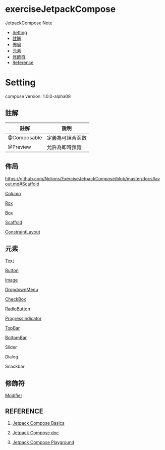 # exerciseJetpackCompose

JetpackCompose Note

- [Setting](#Setting)
- [註解](#註解)
- [佈局](#佈局)
- [元素](#元素)
- [修飾符](#修飾符)
- [Reference](#REFERENCE)

# Setting

compose version: 1.0.0-alpha08

<!-- setContent: 定義Layout佈局 -->

## 註解

| 註解 | 說明 |
| --- | --- |
| @Composable | 定義為可組合函數 |
| @Preview | 允許為即時預覽 |

## 佈局

https://github.com/Nolions/ExerciseJetpackCompose/blob/master/docs/layout.md#Scaffold

[Column](./docs/Layout.md#Column)

[Rox](./docs/Layout.md#Row)

[Box](./docs/Layout.md#Box)

[Scaffold](./docs/Layout.md#Scaffold)

[ConstraintLayout](./docs/Layout.md#ConstraintLayout)

## 元素

[Text](./docs/Text.md)

[Button](./docs/Button.md)

[Image](./docs/Image.md)

[DropdownMenu](./docs/DropdownMenu.md)

[CheckBox](./docs/CheckBox&RadioButton.md#RadioButton#CheckBox)

[RadioButton](./docs/CheckBox&RadioButton.md#RadioButton)

[ProgressIndicator](./docs/ProgressIndicator.md)

[TopBar](./docs/Toolbar.md#Topbar)

[BottomBar](./docs/Toolbar.md#BottomBar)

Slider

Dialog

Snackbar

<!-- ## Spacer

| 參數 | 說明 |
| --- | --- |
| *modifier | 墊片 | -->

## 修飾符

[Modifier](./docs/Modifier.md)

<!-- Surface -->

<!-- ExercisejetpackComposeTheme -->

## REFERENCE

1. [Jetpack Compose Basics](https://developer.android.com/jetpack/compose/tutorial)

2. [Jetpack Compose doc](https://developer.android.com/jetpack/compose/documentation)

3. [Jetpack Compose Playground](https://foso.github.io/Jetpack-Compose-Playground/)
